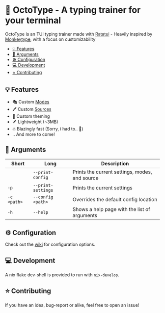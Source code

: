 # 🐙 OctoType - A typing trainer for your terminal

OctoType is an TUI typing trainer made with [Ratatui] - Heavily inspired by
[Monkeytype], with a focus on customizability

<!--toc:start-->

- [💡 Features](#💡-features)
- [🔖 Arguments](#🔖-arguments)
- [⚙️ Configuration](#️-configuration)
- [💻 Development](#💻-development)
- [⭐ Contributing](#contributing)

<!--toc:end-->

## 💡 Features

- 🎭 Custom [Modes](https://github.com/mahlquistj/octotype/wiki/Modes)
- 🖊️ Custom [Sources](https://github.com/mahlquistj/octotype/wiki/Sources)
- 🎨 Custom theming
- 🪶 Lightweight (~3MB)
- 🔥 Blazingly fast (Sorry, i had to.. 🦀)
- .. And more to come!

## 🔖 Arguments

| Short       | Long               | Description                                    |
| ----------- | ------------------ | ---------------------------------------------- |
|             | `--print-config`   | Prints the current settings, modes, and source |
| `-p`        | `--print-settings` | Prints the current settings                    |
| `-c <path>` | `--config <path>`  | Overrides the default config location          |
| `-h`        | `--help`           | Shows a help page with the list of arguments   |

## ⚙️ Configuration

Check out the [wiki](https://github.com/mahlquistj/octotype/wiki/Configuration)
for configuration options.

## 💻 Development

A nix flake dev-shell is provided to run with `nix-develop`.

## ⭐ Contributing

If you have an idea, bug-report or alike, feel free to open an issue!

<!-- LINKS -->

[Monkeytype]: https://monkeytype.com/
[Ratatui]: https://ratatui.rs/
